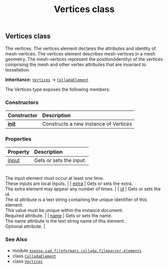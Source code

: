 ﻿---
title: Vertices class
second_title: Aspose.CAD for Python via .NET API References
description: 
type: docs
weight: 1210
url: /python-net/aspose.cad.fileformats.collada.fileparser.elements/vertices/
is_root: false
---

## Vertices class

The vertices.
The vertices element declares the attributes and identity of mesh-vertices.
The vertices element describes mesh-vertices in a mesh geometry.
The mesh-vertices represent the position(identity) of the vertices comprising the mesh and other vertex attributes that are invariant to tessellation.



**Inheritance:** [`Vertices`](/cad/python-net/aspose.cad.fileformats.collada.fileparser.elements/vertices) → 
[`ColladaElement`](/cad/python-net/aspose.cad.fileformats.collada.fileparser.elements/colladaelement)



The Vertices type exposes the following members:

### Constructors
| Constructor | Description |
| :- | :- |
| [__init__](/cad/python-net/aspose.cad.fileformats.collada.fileparser.elements/vertices/__init__/#) | Constructs a new instance of Vertices |


### Properties
| Property | Description |
| :- | :- |
| [input](/cad/python-net/aspose.cad.fileformats.collada.fileparser.elements/vertices/input) | Gets or sets the input.<br/>The input element must occur at least one time.<br/>These inputs are local inputs. |
| [extra](/cad/python-net/aspose.cad.fileformats.collada.fileparser.elements/vertices/extra) | Gets or sets the extra.<br/>The extra element may appear any number of times. |
| [id](/cad/python-net/aspose.cad.fileformats.collada.fileparser.elements/vertices/id) | Gets or sets the id.<br/>The id attribute is a text string containing the unique identifier of this element.<br/>This value must be unique within the instance document.<br/>Required attribute. |
| [name](/cad/python-net/aspose.cad.fileformats.collada.fileparser.elements/vertices/name) | Gets or sets the name.<br/>The name attribute is the text string name of this element.<br/>Optional attribute. |



### See Also
* module [`aspose.cad.fileformats.collada.fileparser.elements`](..)
* class [`ColladaElement`](/cad/python-net/aspose.cad.fileformats.collada.fileparser.elements/colladaelement)
* class [`Vertices`](/cad/python-net/aspose.cad.fileformats.collada.fileparser.elements/vertices)
